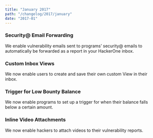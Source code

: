 ```yaml
---
title: "January 2017"
path: "/changelog/2017/january"
date: "2017-01"
---
```


### Security@ Email Forwarding
We enable vulnerability emails sent to programs’ security@ emails to automatically be forwarded as a report in your HackerOne inbox.  

### Custom Inbox Views
We now enable users to create and save their own custom View in their inbox. 

### Trigger for Low Bounty Balance
We now enable programs to set up a trigger for when their balance falls below a certain amount. 

### Inline Video Attachments
We now enable hackers to attach videos to their vulnerability reports. 
